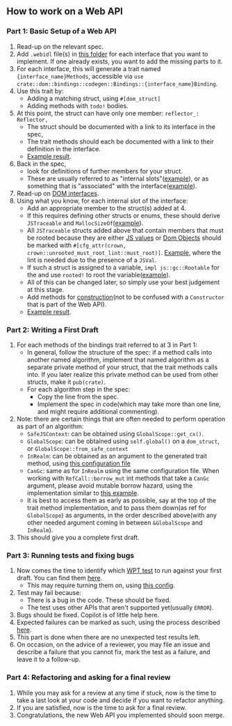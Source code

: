 ## How to work on a Web API

### Part 1: Basic Setup of a Web API
1. Read-up on the relevant spec.
2. Add `.webidl` file(s) in [this folder](https://github.com/servo/servo/tree/168f7ead152c679ba1e0b8cdddd89e66433b512b/components/script_bindings/webidls) for each interface that you want to implement. If one already exists, you want to add the missing parts to it. 
3. For each interface, this will generate a trait named `{interface_name}Methods`, 
   accessible via `use crate::dom::bindings::codegen::Bindings::{interface_name}Binding`. 
4. Use this trait by:
   - Adding a matching struct, using `#[dom_struct]`
   - Adding methods with `todo!` bodies. 
5. At this point, the struct can have only one member: `reflector_: Reflector,`
   - The struct should be documented with a link to its interface in the spec, 
   - The trait methods should each be documented with a link to their definition in the interface.
   - [Example result](https://github.com/servo/servo/pull/34844/commits/5c842527d89f9c715f27427913a8d5fc6b18d4c7).
5. Back in the spec, 
   - look for definitions of further members for your struct. 
   - These are usually referred to as "internal slots"([example](https://streams.spec.whatwg.org/#default-reader-internal-slots)), 
   or as something that is "associated" with the interface([example](https://html.spec.whatwg.org/#message-channels)). 
6. Read-up on [DOM interfaces](https://github.com/servo/servo/blob/4a5ff01e060293721d10289ec56dbd4c58a0969e/components/script/dom/mod.rs).
7. Using what you know, for each internal slot of the interface:
   - Add an appropriate member to the struct(s) added at 4.
   - If this requires defining other structs or enums, these should derive `JSTraceable` and `MallocSizeOf`([example](https://github.com/servo/servo/pull/34844/commits/7d73370b0c41a1b00f4b25b7e1b8bf9b67430708#diff-2e7f6e100fdbd73318de2dda9b3d3883700be9ebfd028d4412a207e93cb02892R53)).
   - All `JSTraceable` structs added above that contain members that must be rooted because they are either [JS values](https://github.com/servo/mozjs/blob/87cabf4e9ddf9fafe19713a3d6bc8c5e6105544c/mozjs/src/gc/collections.rs#L94) or [Dom Objects](https://github.com/servo/servo/blob/9887ad369d65eb362db21c778ae5f00aad74db6c/components/script/dom/bindings/root.rs#L5) should be marked with `#[cfg_attr(crown, crown::unrooted_must_root_lint::must_root)]`. [Example](https://github.com/gterzian/servo/blob/b7688fe916d105ae9023cd2429068f16ecba3574/components/script/dom/readablestreamdefaultcontroller.rs#L120), where the lint is needed due to the presence of a `JSVal`.
   - If such a struct is assigned to a variable, `impl js::gc::Rootable` for the and use `rooted!` to root the variable([example](https://github.com/servo/servo/pull/34844/commits/94867eec21e06d59c5479bdaa92ef422bc7b21f9)).
   - All of this can be changed later, so simply use your best judgement at this stage. 
   - Add methods for [construction](https://github.com/servo/servo/blob/4a5ff01e060293721d10289ec56dbd4c58a0969e/components/script/dom/mod.rs#L91)(not to be confused with a `Constructor` that is part of the Web API). 
   - [Example result](https://github.com/servo/servo/pull/34844/commits/7d73370b0c41a1b00f4b25b7e1b8bf9b67430708).

### Part 2: Writing a First Draft
1. For each methods of the bindings trait referred to at 3 in Part 1:
   - In general, follow the structure of the spec: if a method calls into another named algorithm, implement that named algorithm as a separate private method of your struct, that the trait methods calls into. If you later realize this private method can be used from other structs, make it `pub(crate)`. 
   - For each algorithm step in the spec:
       - Copy the line from the spec. 
       - Implement the spec in code(which may take more than one line, and might require additional commenting).
2. Note: there are certain things that are often needed to perform operation as part of an algorithm: 
   - `SafeJSContext`: can be obtained using `GlobalScope::get_cx()`.
   - `GlobalScope`: can be obtained using `self.global()` on a `dom_struct`, or `GlobalScope::from_safe_context`
   - `InRealm`: can be obtained as an argument to the generated trait method, using [this configuration file](https://github.com/servo/servo/blob/4a5ff01e060293721d10289ec56dbd4c58a0969e/components/script_bindings/codegen/Bindings.conf)
   - `CanGc`: same as for `InRealm` using the same configuration file. When working with `RefCall::borrow_mut` int methods that take a `CanGc` argument, please avoid mutable borrow hazard, using the implementation similar to [this example](https://github.com/servo/servo/blob/f19b2f6e848ad2b4b5fde8969958e37e76844faa/components/script/dom/response.rs#L455). 
   -  It is best to access them as early as possible, say at the top of the trait method implementation, and to pass them down(as ref for `GlobalScope`) as arguments, in the order described above(with any other needed argument coming in between `&GlobalScope` and `InRealm`). 
2. This should give you a complete first draft. 

### Part 3: Running tests and fixing bugs
1. Now comes the time to identify which [WPT test](https://book.servo.org/hacking/testing.html) to run against your first draft. You can find them [here](https://github.com/servo/servo/tree/168f7ead152c679ba1e0b8cdddd89e66433b512b/tests/wpt).
    - This may require turning them on, using [this config](https://github.com/servo/servo/blob/168f7ead152c679ba1e0b8cdddd89e66433b512b/tests/wpt/include.ini).
 2. Test may fail because:
     - There is a bug in the code. These should be fixed. 
     - The test uses other APIs that aren't supported yet(usually `ERROR`). 
3. Bugs should be fixed. Copilot is of little help here. 
4. Expected failures can be marked as such, using the process described [here](https://book.servo.org/hacking/testing.html#updating-web-test-expectations).
5. This part is done when there are no unexpected test results left. 
6. On occasion, on the advice of a reviewer, you may file an issue and describe a failure that you cannot fix, mark the test as a failure, and leave it to a follow-up. 

### Part 4: Refactoring and asking for a final review
1. While you may ask for a review at any time if stuck, now is the time to take a last look at your code and decide if you want to refactor anything.
2. If you are satisfied, now is the time to ask for a final review. 
3. Congratulations, the new Web API you implemented should soon merge.